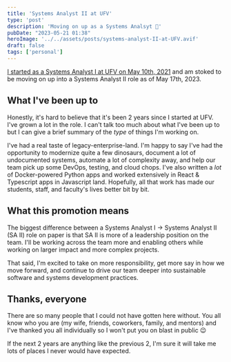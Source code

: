 ```yaml
---
title: 'Systems Analyst II at UFV'
type: 'post'
description: 'Moving on up as a Systems Analsyt 🎉'
pubDate: "2023-05-21 01:38"
heroImage: '../../assets/posts/systems-analyst-II-at-UFV.avif'
draft: false
tags: ['personal']
---
```


[I started as a Systems Analyst I at UFV on May 10th, 2021](/garden/posts/starting-at-ufv) and am stoked to be moving on up into a Systems Analyst II role as of May 17th, 2023.

## What I've been up to

Honestly, it's hard to believe that it's been 2 years since I started at UFV. I've grown a lot in the role. I can't talk too much about what I've been up to but I can give a brief summary of the _type_ of things I'm working on.

I've had a real taste of legacy-enterprise-land. I'm happy to say I've had the opportunity to modernize quite a few dinosaurs, document a lot of undocumented systems, automate a lot of complexity away, and help our team pick up some DevOps, testing, and cloud chops. I've also written a _lot_ of Docker-powered Python apps and worked extensively in React & Typescript apps in Javascript land. Hopefully, all that work has made our students, staff, and faculty's lives better bit by bit.

## What this promotion means

The biggest difference between a Systems Analyst I → Systems Analyst II (SA II) role on paper is that SA II is more of a leadership position on the team. I'll be working across the team more and enabling others while working on larger impact and more complex projects.

That said, I'm excited to take on more responsibility, get more say in how we move forward, and continue to drive our team deeper into sustainable software and systems development practices.

## Thanks, everyone

There are so many people that I could not have gotten here without. You all know who you are (my wife, friends, coworkers, family, and mentors) and I've thanked you all individually so I won't put you on blast in public 😉

If the next 2 years are anything like the previous 2, I'm sure it will take me lots of places I never would have expected.
